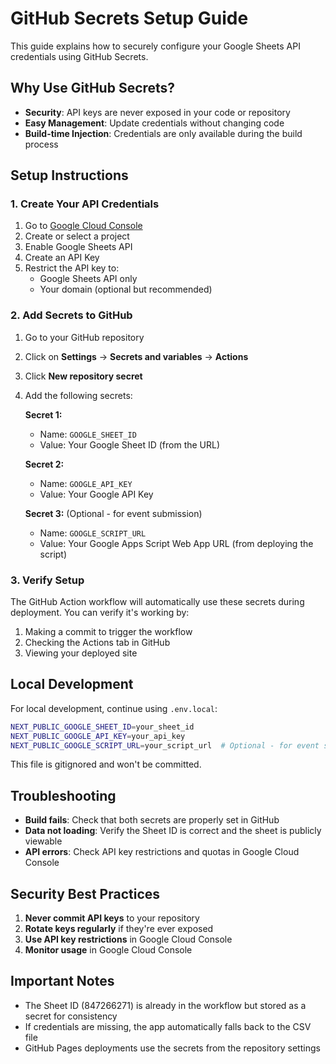 # GitHub Secrets Setup Guide

This guide explains how to securely configure your Google Sheets API credentials using GitHub Secrets.

## Why Use GitHub Secrets?

- **Security**: API keys are never exposed in your code or repository
- **Easy Management**: Update credentials without changing code
- **Build-time Injection**: Credentials are only available during the build process

## Setup Instructions

### 1. Create Your API Credentials

1. Go to [Google Cloud Console](https://console.cloud.google.com/)
2. Create or select a project
3. Enable Google Sheets API
4. Create an API Key
5. Restrict the API key to:
   - Google Sheets API only
   - Your domain (optional but recommended)

### 2. Add Secrets to GitHub

1. Go to your GitHub repository
2. Click on **Settings** → **Secrets and variables** → **Actions**
3. Click **New repository secret**
4. Add the following secrets:

   **Secret 1:**
   - Name: `GOOGLE_SHEET_ID`
   - Value: Your Google Sheet ID (from the URL)
   
   **Secret 2:**
   - Name: `GOOGLE_API_KEY`
   - Value: Your Google API Key
   
   **Secret 3:** (Optional - for event submission)
   - Name: `GOOGLE_SCRIPT_URL`
   - Value: Your Google Apps Script Web App URL (from deploying the script)

### 3. Verify Setup

The GitHub Action workflow will automatically use these secrets during deployment. You can verify it's working by:

1. Making a commit to trigger the workflow
2. Checking the Actions tab in GitHub
3. Viewing your deployed site

## Local Development

For local development, continue using `.env.local`:

```bash
NEXT_PUBLIC_GOOGLE_SHEET_ID=your_sheet_id
NEXT_PUBLIC_GOOGLE_API_KEY=your_api_key
NEXT_PUBLIC_GOOGLE_SCRIPT_URL=your_script_url  # Optional - for event submission
```

This file is gitignored and won't be committed.

## Troubleshooting

- **Build fails**: Check that both secrets are properly set in GitHub
- **Data not loading**: Verify the Sheet ID is correct and the sheet is publicly viewable
- **API errors**: Check API key restrictions and quotas in Google Cloud Console

## Security Best Practices

1. **Never commit API keys** to your repository
2. **Rotate keys regularly** if they're ever exposed
3. **Use API key restrictions** in Google Cloud Console
4. **Monitor usage** in Google Cloud Console

## Important Notes

- The Sheet ID (847266271) is already in the workflow but stored as a secret for consistency
- If credentials are missing, the app automatically falls back to the CSV file
- GitHub Pages deployments use the secrets from the repository settings